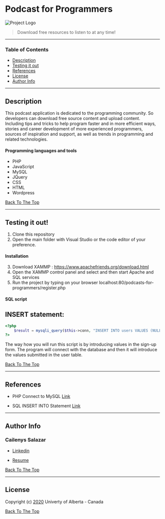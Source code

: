 # Podcast for Programmers
![Project Logo](https://trello-attachments.s3.amazonaws.com/5ec9989090bd560c7d1d50db/250x250/dace8e5b3bb3cc9a98d4603c4f784e55/Logo-readme.png)

> Download free resources to listen to at any time!

---

### Table of Contents

- [Description](#description)
- [Testing it out](#Testing-it-out)
- [References](#references)
- [License](#license)
- [Author Info](#author-info)

---

## Description

This podcast application is dedicated to the programming community. So developers can download free source content and upload content. Including tips and tricks to help program faster and in more efficient ways, stories and career development of more experienced programmers, sources of inspiration and support, as well as trends in programming and related technologies. 

#### Programming languages and tools

- PHP
- JavaScript
- MySQL
- JQuery
- CSS
- HTML
- Wordpress

[Back To The Top](#Podcast-for-Programmers)

---

## Testing it out!

1. Clone this repository
2. Open the main folder with Visual Studio or the code editor of your preference.

#### Installation

3. Download XAMMP : https://www.apachefriends.org/download.html
4. Open the XAMMP control panel and select and then start Apache and SQL services 
5. Run the project by typing on your browser localhost:80/podcasts-for-programmers/register.php

#### SQL script

## INSERT statement:

```php
<?php
    $result = mysqli_query($this->conn, "INSERT INTO users VALUES (NULL, '$un', '$fn', '$ln', '$em', '$encryptedPW', '$date', '$profilePic')");
?>
```
The way how you will run this script is by introducing values in the sign-up form. The program will connect with the database and then it will introduce the values submitted in the user table.

[Back To The Top](#Podcast-for-Programmers)

---

## References

- PHP Connect to MySQL [Link](https://www.w3schools.com/php/php_mysql_connect.asp)

- SQL INSERT INTO Statement [Link](https://www.w3schools.com/sql/sql_insert.asp)

---

## Author Info
### Cailenys Salazar

- [Linkedin](Linkedin.com/in/cailenyssalazar/)

- [Resume ](https://cailenys.github.io/online-resume/)

[Back To The Top](#Podcast-for-Programmers)

---

## License

Copyright (c) [2020](https://www.ualberta.ca/index.html) Univerty of  Alberta - Canada


[Back To The Top](#Podcast-for-Programmers)


